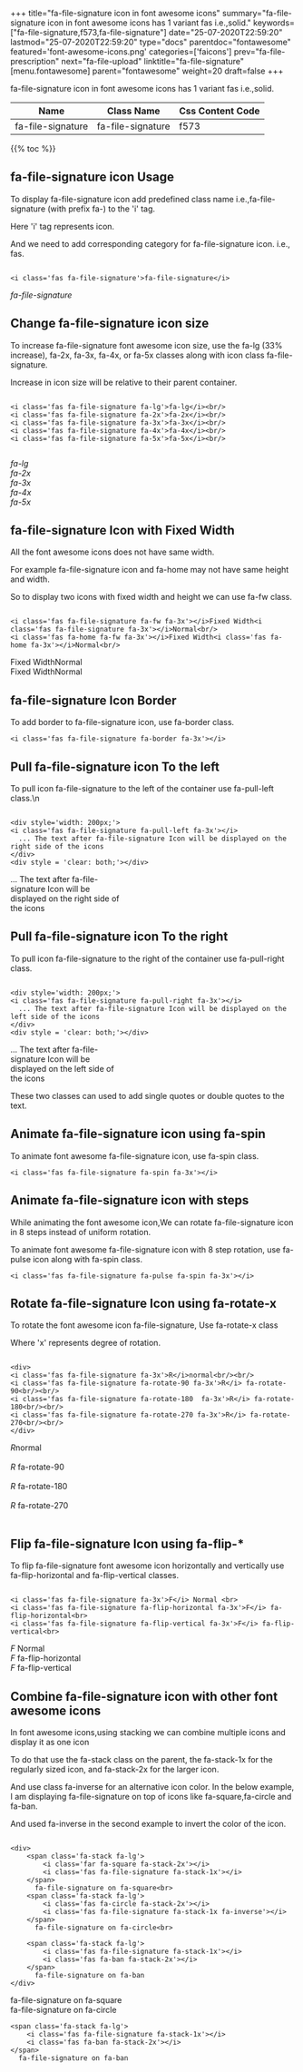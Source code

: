 +++
title="fa-file-signature icon in font awesome icons"
summary="fa-file-signature icon in font awesome icons has 1 variant fas i.e.,solid."
keywords=["fa-file-signature,f573,fa-file-signature"]
date="25-07-2020T22:59:20"
lastmod="25-07-2020T22:59:20"
type="docs"
parentdoc="fontawesome"
featured='font-awesome-icons.png'
categories=['faicons']
prev="fa-file-prescription"
next="fa-file-upload"
linktitle="fa-file-signature"
[menu.fontawesome]
parent="fontawesome"
weight=20
draft=false
+++


fa-file-signature icon in font awesome icons has 1 variant fas i.e.,solid.

<div class='table-responsive'><table class='table'><thead><tr><th>Name</th><th>Class Name</th><th>Css Content Code</th></tr></thead><tbody><tr><td>fa-file-signature</td><td>fa-file-signature</td><td>f573</td></tr></tbody></table></div>


{{% toc %}}


## fa-file-signature icon Usage

To display fa-file-signature icon add predefined class name i.e.,fa-file-signature (with prefix fa-) to the 'i' tag.

Here 'i' tag represents icon.

And we need to add corresponding category for fa-file-signature icon. i.e., fas.


```

<i class='fas fa-file-signature'>fa-file-signature</i>
```

<i class='fas fa-file-signature'>fa-file-signature</i>




## Change fa-file-signature icon size
To increase fa-file-signature font awesome icon size, use the fa-lg (33% increase), fa-2x, fa-3x, fa-4x, or fa-5x classes along with icon class fa-file-signature.

Increase in icon size will be relative to their parent container. 

```

<i class='fas fa-file-signature fa-lg'>fa-lg</i><br/>
<i class='fas fa-file-signature fa-2x'>fa-2x</i><br/>
<i class='fas fa-file-signature fa-3x'>fa-3x</i><br/>
<i class='fas fa-file-signature fa-4x'>fa-4x</i><br/>
<i class='fas fa-file-signature fa-5x'>fa-5x</i><br/>
            
```

<i class='fas fa-file-signature fa-lg'>fa-lg</i><br/>
<i class='fas fa-file-signature fa-2x'>fa-2x</i><br/>
<i class='fas fa-file-signature fa-3x'>fa-3x</i><br/>
<i class='fas fa-file-signature fa-4x'>fa-4x</i><br/>
<i class='fas fa-file-signature fa-5x'>fa-5x</i><br/>
            



## fa-file-signature Icon with Fixed Width 

All the font awesome icons does not have same width.

For example fa-file-signature icon and fa-home may not have same height and width.

So to display two icons with fixed width and height we can use fa-fw class.


```

<i class='fas fa-file-signature fa-fw fa-3x'></i>Fixed Width<i class='fas fa-file-signature fa-3x'></i>Normal<br/>
<i class='fas fa-home fa-fw fa-3x'></i>Fixed Width<i class='fas fa-home fa-3x'></i>Normal<br/>
```

<i class='fas fa-file-signature fa-fw fa-3x'></i>Fixed Width<i class='fas fa-file-signature fa-3x'></i>Normal<br/>
<i class='fas fa-home fa-fw fa-3x'></i>Fixed Width<i class='fas fa-home fa-3x'></i>Normal<br/>



## fa-file-signature Icon Border 

To add border to fa-file-signature icon, use fa-border class.


```
<i class='fas fa-file-signature fa-border fa-3x'></i>

```
<i class='fas fa-file-signature fa-border fa-3x'></i>





## Pull fa-file-signature icon To the left

To pull icon fa-file-signature to the left of the container use fa-pull-left class.\n

```

<div style='width: 200px;'>
<i class='fas fa-file-signature fa-pull-left fa-3x'></i>
  ... The text after fa-file-signature Icon will be displayed on the right side of the icons
</div>
<div style = 'clear: both;'></div>
```

<div style='width: 200px;'>
<i class='fas fa-file-signature fa-pull-left fa-3x'></i>
  ... The text after fa-file-signature Icon will be displayed on the right side of the icons
</div>
<div style = 'clear: both;'></div>




## Pull fa-file-signature icon To the right
To pull icon fa-file-signature to the right of the container use fa-pull-right class.

```

<div style='width: 200px;'>
<i class='fas fa-file-signature fa-pull-right fa-3x'></i>
  ... The text after fa-file-signature Icon will be displayed on the left side of the icons
</div>
<div style = 'clear: both;'></div>
```

<div style='width: 200px;'>
<i class='fas fa-file-signature fa-pull-right fa-3x'></i>
  ... The text after fa-file-signature Icon will be displayed on the left side of the icons
</div>
<div style = 'clear: both;'></div>

These two classes can used to add single quotes or double quotes to the text.


## Animate fa-file-signature icon using fa-spin
To animate font awesome fa-file-signature icon, use fa-spin class.

```
<i class='fas fa-file-signature fa-spin fa-3x'></i>
```
<i class='fas fa-file-signature fa-spin fa-3x'></i>




## Animate fa-file-signature icon with steps
While animating the font awesome icon,We can rotate fa-file-signature icon in 8 steps instead of uniform rotation.

To animate font awesome fa-file-signature icon with 8 step rotation, use fa-pulse icon along with fa-spin class.


```
<i class='fas fa-file-signature fa-pulse fa-spin fa-3x'></i>

```
<i class='fas fa-file-signature fa-pulse fa-spin fa-3x'></i>





## Rotate fa-file-signature Icon using fa-rotate-x
To rotate the font awesome icon fa-file-signature, Use fa-rotate-x class

Where 'x' represents degree of rotation.


```

<div>
<i class='fas fa-file-signature fa-3x'>R</i>normal<br/><br/>
<i class='fas fa-file-signature fa-rotate-90 fa-3x'>R</i> fa-rotate-90<br/><br/> 
<i class='fas fa-file-signature fa-rotate-180  fa-3x'>R</i> fa-rotate-180<br/><br/> 
<i class='fas fa-file-signature fa-rotate-270 fa-3x'>R</i> fa-rotate-270<br/><br/>
</div>
```

<div>
<i class='fas fa-file-signature fa-3x'>R</i>normal<br/><br/>
<i class='fas fa-file-signature fa-rotate-90 fa-3x'>R</i> fa-rotate-90<br/><br/> 
<i class='fas fa-file-signature fa-rotate-180  fa-3x'>R</i> fa-rotate-180<br/><br/> 
<i class='fas fa-file-signature fa-rotate-270 fa-3x'>R</i> fa-rotate-270<br/><br/>
</div>




## Flip fa-file-signature Icon using fa-flip-*
To flip fa-file-signature font awesome icon horizontally and vertically use fa-flip-horizontal and fa-flip-vertical classes. 

```

<i class='fas fa-file-signature fa-3x'>F</i> Normal <br>
<i class='fas fa-file-signature fa-flip-horizontal fa-3x'>F</i> fa-flip-horizontal<br>
<i class='fas fa-file-signature fa-flip-vertical fa-3x'>F</i> fa-flip-vertical<br>
```

<i class='fas fa-file-signature fa-3x'>F</i> Normal <br>
<i class='fas fa-file-signature fa-flip-horizontal fa-3x'>F</i> fa-flip-horizontal<br>
<i class='fas fa-file-signature fa-flip-vertical fa-3x'>F</i> fa-flip-vertical<br>




## Combine fa-file-signature icon with other font awesome icons
In font awesome icons,using stacking we can combine multiple icons and display it as one icon 

To do that use the fa-stack class on the parent, the fa-stack-1x for the regularly sized icon, and fa-stack-2x for the larger icon.

And use class fa-inverse for an alternative icon color. 
In the below example, I am displaying fa-file-signature on top of icons like fa-square,fa-circle and fa-ban.

And used fa-inverse in the second example to invert the color of the icon.

```

<div>
    <span class='fa-stack fa-lg'>
        <i class='far fa-square fa-stack-2x'></i>
        <i class='fas fa-file-signature fa-stack-1x'></i>
    </span>
      fa-file-signature on fa-square<br>
    <span class='fa-stack fa-lg'>
        <i class='fas fa-circle fa-stack-2x'></i>
        <i class='fas fa-file-signature fa-stack-1x fa-inverse'></i>
    </span>
      fa-file-signature on fa-circle<br>

    <span class='fa-stack fa-lg'>
        <i class='fas fa-file-signature fa-stack-1x'></i>
        <i class='fas fa-ban fa-stack-2x'></i>
    </span>
      fa-file-signature on fa-ban
</div>
```

<div>
    <span class='fa-stack fa-lg'>
        <i class='far fa-square fa-stack-2x'></i>
        <i class='fas fa-file-signature fa-stack-1x'></i>
    </span>
      fa-file-signature on fa-square<br>
    <span class='fa-stack fa-lg'>
        <i class='fas fa-circle fa-stack-2x'></i>
        <i class='fas fa-file-signature fa-stack-1x fa-inverse'></i>
    </span>
      fa-file-signature on fa-circle<br>

    <span class='fa-stack fa-lg'>
        <i class='fas fa-file-signature fa-stack-1x'></i>
        <i class='fas fa-ban fa-stack-2x'></i>
    </span>
      fa-file-signature on fa-ban
</div>






